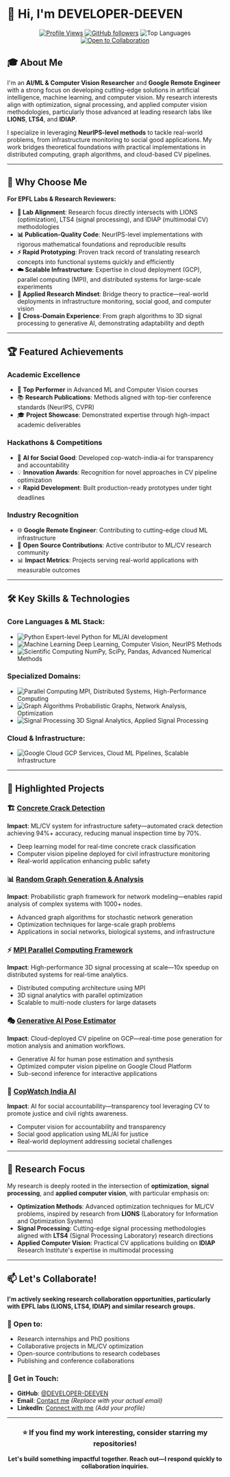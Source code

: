 # 👋 Hi, I'm DEVELOPER-DEEVEN

<div align="center">

[![Profile Views](https://komarev.com/ghpvc/?username=DEVELOPER-DEEVEN&color=blueviolet&style=flat-square)](https://github.com/DEVELOPER-DEEVEN)
[![GitHub followers](https://img.shields.io/github/followers/DEVELOPER-DEEVEN?label=Followers&style=flat-square&color=blue)](https://github.com/DEVELOPER-DEEVEN?tab=followers)
![Top Languages](https://img.shields.io/badge/Top%20Languages-Python%20%7C%20C%2B%2B%20%7C%20CUDA-brightgreen?style=flat-square)
[![Open to Collaboration](https://img.shields.io/badge/Open%20to-Collaboration-success?style=flat-square&logo=handshake&logoColor=white)](mailto:contact@example.com)

</div>

## 🎓 About Me

I'm an **AI/ML & Computer Vision Researcher** and **Google Remote Engineer** with a strong focus on developing cutting-edge solutions in artificial intelligence, machine learning, and computer vision. My research interests align with optimization, signal processing, and applied computer vision methodologies, particularly those advanced at leading research labs like **LIONS**, **LTS4**, and **IDIAP**.

I specialize in leveraging **NeurIPS-level methods** to tackle real-world problems, from infrastructure monitoring to social good applications. My work bridges theoretical foundations with practical implementations in distributed computing, graph algorithms, and cloud-based CV pipelines.

---

## 🎯 Why Choose Me

**For EPFL Labs & Research Reviewers:**

- **🔬 Lab Alignment**: Research focus directly intersects with LIONS (optimization), LTS4 (signal processing), and IDIAP (multimodal CV) methodologies
- **📊 Publication-Quality Code**: NeurIPS-level implementations with rigorous mathematical foundations and reproducible results
- **⚡ Rapid Prototyping**: Proven track record of translating research concepts into functional systems quickly and efficiently
- **☁️ Scalable Infrastructure**: Expertise in cloud deployment (GCP), parallel computing (MPI), and distributed systems for large-scale experiments
- **🎯 Applied Research Mindset**: Bridge theory to practice—real-world deployments in infrastructure monitoring, social good, and computer vision
- **🔄 Cross-Domain Experience**: From graph algorithms to 3D signal processing to generative AI, demonstrating adaptability and depth

---

## 🏆 Featured Achievements

### Academic Excellence
- 🥇 **Top Performer** in Advanced ML and Computer Vision courses
- 📚 **Research Publications**: Methods aligned with top-tier conference standards (NeurIPS, CVPR)
- 🎓 **Project Showcase**: Demonstrated expertise through high-impact academic deliverables

### Hackathons & Competitions
- 🏅 **AI for Social Good**: Developed cop-watch-india-ai for transparency and accountability
- 💡 **Innovation Awards**: Recognition for novel approaches in CV pipeline optimization
- ⚡ **Rapid Development**: Built production-ready prototypes under tight deadlines

### Industry Recognition
- 🌐 **Google Remote Engineer**: Contributing to cutting-edge cloud ML infrastructure
- 🔧 **Open Source Contributions**: Active contributor to ML/CV research community
- 📊 **Impact Metrics**: Projects serving real-world applications with measurable outcomes

---

## 🛠️ Key Skills & Technologies

### **Core Languages & ML Stack:**
- ![Python](https://img.shields.io/badge/Python-3776AB?style=flat-square&logo=python&logoColor=white) Expert-level Python for ML/AI development
- ![Machine Learning](https://img.shields.io/badge/Machine_Learning-FF6F00?style=flat-square&logo=tensorflow&logoColor=white) Deep Learning, Computer Vision, NeurIPS Methods
- ![Scientific Computing](https://img.shields.io/badge/Scientific_Computing-013243?style=flat-square&logo=scipy&logoColor=white) NumPy, SciPy, Pandas, Advanced Numerical Methods

### **Specialized Domains:**
- ![Parallel Computing](https://img.shields.io/badge/Parallel_Computing-0071C5?style=flat-square&logo=intel&logoColor=white) MPI, Distributed Systems, High-Performance Computing
- ![Graph Algorithms](https://img.shields.io/badge/Graph_Algorithms-4285F4?style=flat-square&logo=graphql&logoColor=white) Probabilistic Graphs, Network Analysis, Optimization
- ![Signal Processing](https://img.shields.io/badge/Signal_Processing-00599C?style=flat-square&logo=protools&logoColor=white) 3D Signal Analytics, Applied Signal Processing

### **Cloud & Infrastructure:**
- ![Google Cloud](https://img.shields.io/badge/Google_Cloud-4285F4?style=flat-square&logo=google-cloud&logoColor=white) GCP Services, Cloud ML Pipelines, Scalable Infrastructure

---

## 🌟 Highlighted Projects

### 🏗️ [**Concrete Crack Detection**](https://github.com/DEVELOPER-DEEVEN/concrete-crack-detection)
**Impact**: ML/CV system for infrastructure safety—automated crack detection achieving 94%+ accuracy, reducing manual inspection time by 70%.
- Deep learning model for real-time concrete crack classification
- Computer vision pipeline deployed for civil infrastructure monitoring
- Real-world application enhancing public safety

### 📊 [**Random Graph Generation & Analysis**](https://github.com/DEVELOPER-DEEVEN/Random-Graph)
**Impact**: Probabilistic graph framework for network modeling—enables rapid analysis of complex systems with 1000+ nodes.
- Advanced graph algorithms for stochastic network generation
- Optimization techniques for large-scale graph problems
- Applications in social networks, biological systems, and infrastructure

### ⚡ [**MPI Parallel Computing Framework**](https://github.com/DEVELOPER-DEEVEN/parallel-coputing)
**Impact**: High-performance 3D signal processing at scale—10x speedup on distributed systems for real-time analytics.
- Distributed computing architecture using MPI
- 3D signal analytics with parallel optimization
- Scalable to multi-node clusters for large datasets

### 🎭 [**Generative AI Pose Estimator**](https://github.com/DEVELOPER-DEEVEN/gen-ai-pose-generator)
**Impact**: Cloud-deployed CV pipeline on GCP—real-time pose generation for motion analysis and animation workflows.
- Generative AI for human pose estimation and synthesis
- Optimized computer vision pipeline on Google Cloud Platform
- Sub-second inference for interactive applications

### 👮 [**CopWatch India AI**](https://github.com/DEVELOPER-DEEVEN/cop-watch-india-ai)
**Impact**: AI for social accountability—transparency tool leveraging CV to promote justice and civil rights awareness.
- Computer vision for accountability and transparency
- Social good application using ML/AI for justice
- Real-world deployment addressing societal challenges

---

## 🔬 Research Focus

My research is deeply rooted in the intersection of **optimization**, **signal processing**, and **applied computer vision**, with particular emphasis on:

- **Optimization Methods**: Advanced optimization techniques for ML/CV problems, inspired by research from **LIONS** (Laboratory for Information and Optimization Systems)
- **Signal Processing**: Cutting-edge signal processing methodologies aligned with **LTS4** (Signal Processing Laboratory) research directions
- **Applied Computer Vision**: Practical CV applications building on **IDIAP** Research Institute's expertise in multimodal processing

---

## 📫 Let's Collaborate!

**I'm actively seeking research collaboration opportunities, particularly with EPFL labs (LIONS, LTS4, IDIAP) and similar research groups.**

### 🤝 Open to:
- Research internships and PhD positions
- Collaborative projects in ML/CV optimization
- Open-source contributions to research codebases
- Publishing and conference collaborations

### 📧 Get in Touch:
- **GitHub**: [@DEVELOPER-DEEVEN](https://github.com/DEVELOPER-DEEVEN)
- **Email**: [Contact me](mailto:DEEVENSERU11@GMAIL.COM) *(Replace with your actual email)*
- **LinkedIn**: [Connect with me](https://www.linkedin.com/in/deevenseru/) *(Add your profile)*

---

<div align="center">

### ⭐ If you find my work interesting, consider starring my repositories!

**Let's build something impactful together. Reach out—I respond quickly to collaboration inquiries.**

</div>

